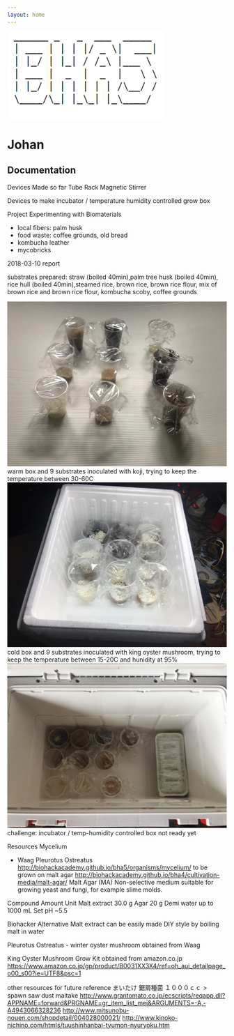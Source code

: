 ```yaml
---
layout: home
---
```



![Test Image](./BHA5.png)

# Johan
## Documentation

Devices Made so far
Tube Rack
Magnetic Stirrer

Devices to make
incubator / temperature humidity controlled grow box

Project
Experimenting with Biomaterials
- local fibers: palm husk
- food waste: coffee grounds, old bread
- kombucha leather
- mycobricks

2018-03-10 report

substrates prepared:
straw (boiled 40min),palm tree husk (boiled 40min), rice hull (boiled 40min),steamed rice, brown rice, brown rice flour, mix of brown rice and brown rice flour, kombucha scoby, coffee grounds

![substrates](./IMG_2806.JPG)
warm box and 9 substrates inoculated with koji, trying to keep the temperature between 30-60C
![warm box](./IMG_2813.JPG)
cold box and 9 substrates inoculated with king oyster mushroom, trying to keep the temperature between 15-20C and hunidity at 95%
![cold box](./IMG_2817.JPG)
challenge: incubator / temp-humidity controlled box not ready yet


Resources
Mycelium 
- Waag Pleurotus Ostreatus http://biohackacademy.github.io/bha5/organisms/mycelium/
to be grown on malt agar http://biohackacademy.github.io/bha4/cultivation-media/malt-agar/
Malt Agar (MA)
Non-selective medium suitable for growing yeast and fungi, for example slime molds.

Compound	Amount	Unit
Malt extract	30.0	g
Agar	20	g
Demi water	up to 1000	mL
Set pH ~5.5

Biohacker Alternative
Malt extract can be easily made DIY style by boiling malt in water

Pleurotus Ostreatus - winter oyster mushroom
obtained from Waag

King Oyster Mushroom Grow Kit
obtained from amazon.co.jp
https://www.amazon.co.jp/gp/product/B0031XX3X4/ref=oh_aui_detailpage_o00_s00?ie=UTF8&psc=1

other resources for future reference
まいたけ 鋸屑種菌 １０００ｃｃ > spawn saw dust maitake
http://www.grantomato.co.jp/ecscripts/reqapp.dll?APPNAME=forward&PRGNAME=gr_item_list_mei&ARGUMENTS=-A,-A4943066328236
http://www.mitsunobu-nouen.com/shopdetail/004028000021/
http://www.kinoko-nichino.com/htmls/tuushinhanbai-tyumon-nyuryoku.htm

